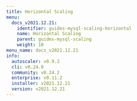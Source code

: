 ```yaml
---
title: Horizontal Scaling
menu:
  docs_v2021.12.21:
    identifier: guides-mysql-scaling-horizontal
    name: Horizontal Scaling
    parent: guides-mysql-scaling
    weight: 10
menu_name: docs_v2021.12.21
info:
  autoscaler: v0.9.2
  cli: v0.24.0
  community: v0.24.2
  enterprise: v0.11.2
  installer: v2021.12.21
  version: v2021.12.21
---
```


